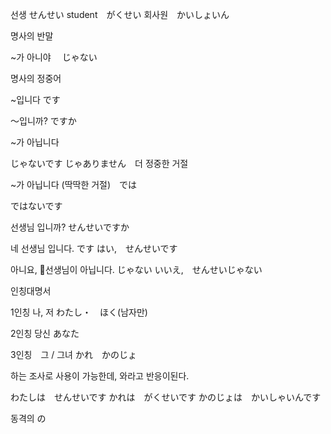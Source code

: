 
선생 せんせい
student　がくせい
회사원　かいしょいん
 
명사의 반말

~가 아니야 　じゃない

명사의 정중어 

~입니다
です

〜입니까? 
ですか

~가 아닙니다 

じゃないです
じゃありません　더 정중한 거절

~가 아닙니다 (딱딱한 거절)　では

ではないです


선생님 입니까?
せんせいですか

네 선생님 입니다. です
はい,　せんせいです

아니요, 선생님이 아닙니다. じゃない
いいえ,　せんせいじゃない



인칭대명서

1인칭 나, 저
わたし・　ほく(남자만)

2인칭 당신
あなた　

3인칭　그 / 그녀
かれ　かのじょ

하는 조사로 사용이 가능한데, 와라고 반응이된다.

わたしは　せんせいです
かれは　がくせいです
かのじょは　かいしゃいんです


동격의 の

